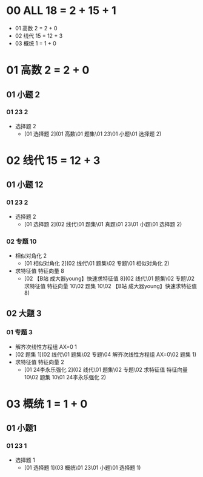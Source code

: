 # 00 ALL 18 = 2 + 15 + 1

* 01 高数 2 = 2 + 0
* 02 线代 15 = 12 + 3
* 03 概统 1 = 1 + 0



# 01 高数 2 = 2 + 0



## 01 小题 2



### 01 23 2

* 选择题  2
  *   [01 选择题 2](01 高数\01 题集\01 23\01 小题\01 选择题 2) 



# 02 线代 15 = 12 + 3



## 01 小题 12



### 01 23 2

* 选择题  2
  *    [01 选择题 2](02 线代\01 题集\01 真题\01 23\01 小题\01 选择题 2) 

### 02 专题 10

* 相似对角化 2
  *   [01 相似对角化 2](02 线代\01 题集\02 专题\01 相似对角化 2) 
* 求特征值 特征向量 8
  *  [02 【B站 成大器young】快速求特征值 8](02 线代\01 题集\02 专题\02 求特征值 特征向量 10\02 题集 10\02 【B站 成大器young】快速求特征值 8)




## 02 大题 3



### 01 专题 3

*  解齐次线性方程组 AX=0 1
  *  [02 题集 1](02 线代\01 题集\02 专题\04 解齐次线性方程组 AX=0\02 题集 1) 
*  求特征值 特征向量 2
   *   [01 24李永乐强化 2](02 线代\01 题集\02 专题\02 求特征值 特征向量 10\02 题集 10\01 24李永乐强化 2) 




# 03 概统 1 =  1 + 0



## 01 小题1



### 01 23 1

* 选择题 1
  *   [01 选择题 1](03 概统\01 23\01 小题\01 选择题 1) 